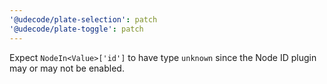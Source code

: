 ```yaml
---
'@udecode/plate-selection': patch
'@udecode/plate-toggle': patch
---
```


Expect `NodeIn<Value>['id']` to have type `unknown` since the Node ID plugin may or may not be enabled.

